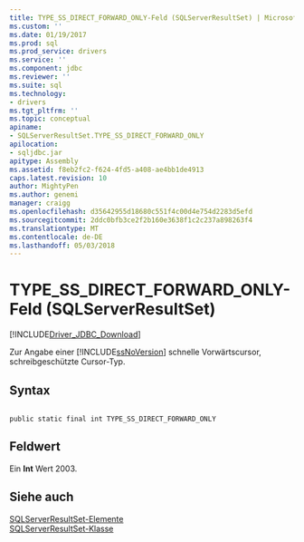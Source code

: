```yaml
---
title: TYPE_SS_DIRECT_FORWARD_ONLY-Feld (SQLServerResultSet) | Microsoft Docs
ms.custom: ''
ms.date: 01/19/2017
ms.prod: sql
ms.prod_service: drivers
ms.service: ''
ms.component: jdbc
ms.reviewer: ''
ms.suite: sql
ms.technology:
- drivers
ms.tgt_pltfrm: ''
ms.topic: conceptual
apiname:
- SQLServerResultSet.TYPE_SS_DIRECT_FORWARD_ONLY
apilocation:
- sqljdbc.jar
apitype: Assembly
ms.assetid: f8eb2fc2-f624-4fd5-a408-ae4bb1de4913
caps.latest.revision: 10
author: MightyPen
ms.author: genemi
manager: craigg
ms.openlocfilehash: d35642955d18680c551f4c00d4e754d2283d5efd
ms.sourcegitcommit: 2ddc0bfb3ce2f2b160e3638f1c2c237a898263f4
ms.translationtype: MT
ms.contentlocale: de-DE
ms.lasthandoff: 05/03/2018
---
```

# <a name="typessdirectforwardonly-field-sqlserverresultset"></a>TYPE_SS_DIRECT_FORWARD_ONLY-Feld (SQLServerResultSet)
[!INCLUDE[Driver_JDBC_Download](../../../includes/driver_jdbc_download.md)]

  Zur Angabe einer [!INCLUDE[ssNoVersion](../../../includes/ssnoversion_md.md)] schnelle Vorwärtscursor, schreibgeschützte Cursor-Typ.  
  
## <a name="syntax"></a>Syntax  
  
```  
  
public static final int TYPE_SS_DIRECT_FORWARD_ONLY  
```  
  
## <a name="field-value"></a>Feldwert  
 Ein **Int** Wert 2003.  
  
## <a name="see-also"></a>Siehe auch  
 [SQLServerResultSet-Elemente](../../../connect/jdbc/reference/sqlserverresultset-members.md)   
 [SQLServerResultSet-Klasse](../../../connect/jdbc/reference/sqlserverresultset-class.md)  
  
  
